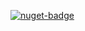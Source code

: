 [![nuget-badge](https://img.shields.io/badge/nuget-active-blue.svg)](https://www.nuget.org/packages/NequeoDrawingDocument)
